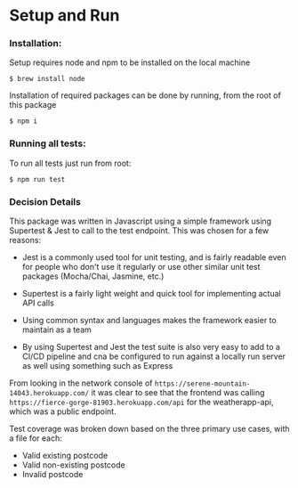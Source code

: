# Setup and Run

### Installation:
Setup requires node and npm to be installed on the local machine

```
$ brew install node
```

Installation of required packages can be done by running, from the root of this package

```
$ npm i
```

### Running all tests:

To run all tests just run from root:

```
$ npm run test
```

### Decision Details

This package was written in Javascript using a simple framework using Supertest & Jest to call to the test endpoint. This was chosen for a few reasons:

- Jest is a commonly used tool for unit testing, and is fairly readable even for people who don't use it regularly or use other similar unit test packages (Mocha/Chai, Jasmine, etc.)

- Supertest is a fairly light weight and quick tool for implementing actual API calls

- Using common syntax and languages makes the framework easier to maintain as a team

- By using Supertest and Jest the test suite is also very easy to add to a CI/CD pipeline and cna be configured to run against a locally run server as well using something such as Express

From looking in the network console of `https://serene-mountain-14043.herokuapp.com/` it was clear to see that the frontend was calling `https://fierce-gorge-81903.herokuapp.com/api` for the weatherapp-api, which was a public endpoint.

Test coverage was broken down based on the three primary use cases, with a file for each:
* Valid existing postcode
* Valid non-existing postcode
* Invalid postcode
